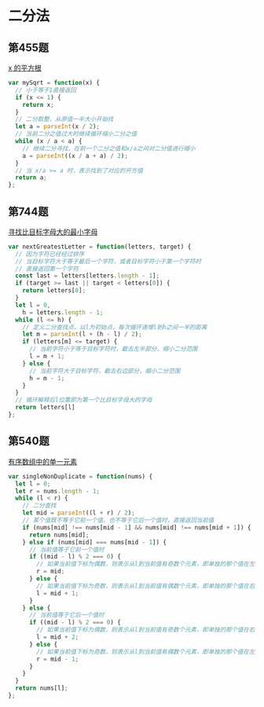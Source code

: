 # 二分法

## 第455题

[x 的平方根](https://leetcode-cn.com/problems/sqrtx/description/)

```javascript
var mySqrt = function(x) {
  // 小于等于1直接返回
  if (x <= 1) {
    return x;
  }
  // 二分取整，从原值一半大小开始找
  let a = parseInt(x / 2);
  // 当前二分之值过大时继续循环缩小二分之值
  while (x / a < a) {
    // 继续二分寻找，在前一个二分之值和x/a之间对二分值进行缩小
    a = parseInt((x / a + a) / 2);
  }
  // 当 x/a >= a 时，表示找到了对应的开方值
  return a;
};
```

## 第744题

[寻找比目标字母大的最小字母](https://leetcode-cn.com/problems/find-smallest-letter-greater-than-target/)

```javascript
var nextGreatestLetter = function(letters, target) {
  // 因为字符已经经过排序
  // 当目标字符大于等于最后一个字符，或者目标字符小于第一个字符时
  // 直接返回第一个字符
  const last = letters[letters.length - 1];
  if (target >= last || target < letters[0]) {
    return letters[0];
  }
  let l = 0,
    h = letters.length - 1;
  while (l <= h) {
    // 定义二分查找点，以l为初始点，每次循环递增l到h之间一半的距离
    let m = parseInt(l + (h - l) / 2);
    if (letters[m] <= target) {
      // 当前字符小于等于目标字符时，截去左半部分，缩小二分范围
      l = m + 1;
    } else {
      // 当前字符大于目标字符，截去右边部分，缩小二分范围
      h = m - 1;
    }
  }
  // 循环解释后l位置即为第一个比目标字母大的字母
  return letters[l]
};
```

## 第540题

[有序数组中的单一元素](https://leetcode-cn.com/problems/single-element-in-a-sorted-array/description/)

```javascript
var singleNonDuplicate = function(nums) {
  let l = 0;
  let r = nums.length - 1;
  while (l < r) {
    // 二分查找
    let mid = parseInt((l + r) / 2);
    // 某个值既不等于它前一个值，也不等于它后一个值时，直接返回当前值
    if (nums[mid] !== nums[mid - 1] && nums[mid] !== nums[mid + 1]) {
      return nums[mid];
    } else if (nums[mid] === nums[mid - 1]) {
      // 当前值等于它前一个值时
      if ((mid - l) % 2 === 0) {
        // 如果当前值下标为偶数，则表示从l到当前值有奇数个元素，即单独的那个值在左侧
        r = mid;
      } else {
        // 如果当前值下标为奇数，则表示从l到当前值有偶数个元素，即单独的那个值在右侧
        l = mid + 1;
      }
    } else {
      // 当前值等于它后一个值时
      if ((mid - l) % 2 === 0) {
        // 如果当前值下标为偶数，则表示从l到当前值有奇数个元素，即单独的那个值在右侧
        l = mid + 2;
      } else {
        // 如果当前值下标为奇数，则表示从l到当前值有偶数个元素，即单独的那个值在左侧
        r = mid - 1;
      }
    }
  }
  return nums[l];
};
```
